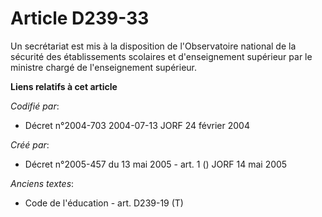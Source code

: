 # Article D239-33

Un secrétariat est mis à la disposition de l'Observatoire national de la sécurité des établissements scolaires et
d'enseignement supérieur par le ministre chargé de l'enseignement supérieur.

**Liens relatifs à cet article**

_Codifié par_:

  - Décret n°2004-703 2004-07-13 JORF 24 février 2004

_Créé par_:

  - Décret n°2005-457 du 13 mai 2005 - art. 1 () JORF 14 mai 2005

_Anciens textes_:

  - Code de l'éducation - art. D239-19 (T)
